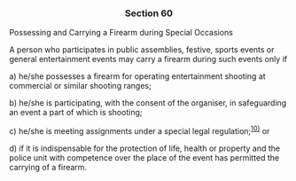 ### <a name="section_60"></a><p align="center">Section 60</p>

Possessing and Carrying a Firearm during Special Occasions

A person who participates in public assemblies, festive, sports events or general entertainment events may carry a firearm during such events only if

a) he/she possesses a firearm for operating entertainment shooting at commercial or similar shooting ranges;

b) he/she is participating, with the consent of the organiser, in safeguarding an event a part of which is shooting;

c) he/she is meeting assignments under a special legal regulation;<sup>[10)](#fn10)</sup> or

d) if it is indispensable for the protection of life, health or property and the police unit with competence over the place of the event has permitted the carrying of a firearm.



